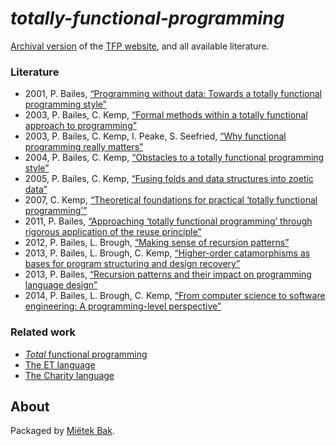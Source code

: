 _totally-functional-programming_
================================

[Archival version](doc/README.md) of the [TFP website](http://web.archive.org/web/20130507221819/http://itee.uq.edu.au/~paul/tfp-papers/), and all available literature.


### Literature

* 2001, P. Bailes, [“Programming without data: Towards a totally functional programming style”](doc/pdf/bailes-2001.pdf)
* 2003, P. Bailes, C. Kemp, [“Formal methods within a totally functional approach to programming”](doc/pdf/bailes-2003a.pdf)
* 2003, P. Bailes, C. Kemp, I. Peake, S. Seefried, [“Why functional programming really matters”](doc/pdf/bailes-2003b.pdf)
* 2004, P. Bailes, C. Kemp, [“Obstacles to a totally functional programming style”](doc/pdf/bailes-2004.pdf)
* 2005, P. Bailes, C. Kemp, [“Fusing folds and data structures into zoetic data”](doc/pdf/bailes-2005.pdf)
* 2007, C. Kemp, [“Theoretical foundations for practical ‘totally functional programming’”](doc/pdf/kemp-2007.pdf)
* 2011, P. Bailes, [“Approaching ‘totally functional programming’ through rigorous application of the reuse principle”](doc/pdf/bailes-2011.pdf)
* 2012, P. Bailes, L. Brough, [“Making sense of recursion patterns”](doc/pdf/bailes-2012.pdf)
* 2013, P. Bailes, L. Brough, C. Kemp, [“Higher-order catamorphisms as bases for program structuring and design recovery”](doc/pdf/bailes-2013a.pdf)
* 2013, P. Bailes, [“Recursion patterns and their impact on programming language design”](doc/pdf/bailes-2013b.pdf)
* 2014, P. Bailes, L. Brough, C. Kemp, [“From computer science to software engineering: A programming-level perspective”](doc/pdf/bailes-2014.pdf)


### Related work

* [_Total_ functional programming](https://github.com/mietek/total-functional-programming)
* [The ET language](https://github.com/mietek/et-language)
* [The Charity language](https://github.com/mietek/charity-language)


About
-----

Packaged by [Miëtek Bak](https://mietek.io/).
